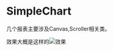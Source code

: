 # SimpleChart
几个报表主要涉及Canvas,Scroller相关类。

效果大概是这样的![效果](http://oqwcjoc6j.bkt.clouddn.com/simpleChart/simpleChart.gif)

